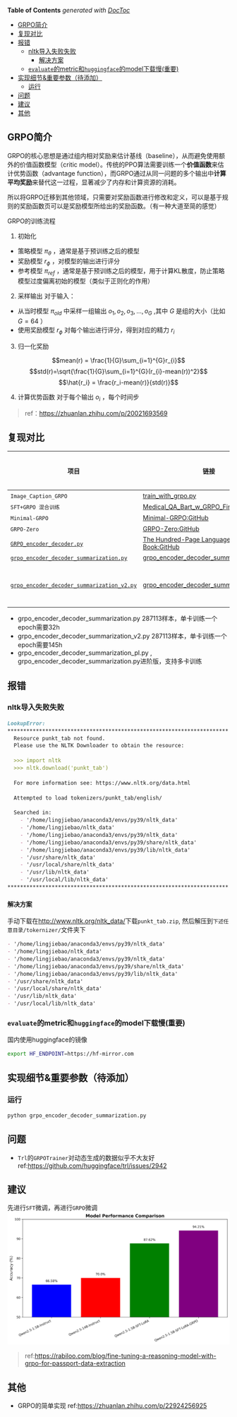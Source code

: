 <!-- START doctoc generated TOC please keep comment here to allow auto update -->
<!-- DON'T EDIT THIS SECTION, INSTEAD RE-RUN doctoc TO UPDATE -->
**Table of Contents**  *generated with [DocToc](https://github.com/thlorenz/doctoc)*

- [GRPO简介](#grpo%E7%AE%80%E4%BB%8B)
- [复现对比](#%E5%A4%8D%E7%8E%B0%E5%AF%B9%E6%AF%94)
- [报错](#%E6%8A%A5%E9%94%99)
  - [nltk导入失败失败](#nltk%E5%AF%BC%E5%85%A5%E5%A4%B1%E8%B4%A5%E5%A4%B1%E8%B4%A5)
    - [解决方案](#%E8%A7%A3%E5%86%B3%E6%96%B9%E6%A1%88)
  - [`evaluate`的metric和`huggingface`的model下载慢(重要)](#evaluate%E7%9A%84metric%E5%92%8Chuggingface%E7%9A%84model%E4%B8%8B%E8%BD%BD%E6%85%A2%E9%87%8D%E8%A6%81)
- [实现细节&重要参数（待添加）](#%E5%AE%9E%E7%8E%B0%E7%BB%86%E8%8A%82%E9%87%8D%E8%A6%81%E5%8F%82%E6%95%B0%E5%BE%85%E6%B7%BB%E5%8A%A0)
  - [运行](#%E8%BF%90%E8%A1%8C)
- [问题](#%E9%97%AE%E9%A2%98)
- [建议](#%E5%BB%BA%E8%AE%AE)
- [其他](#%E5%85%B6%E4%BB%96)

<!-- END doctoc generated TOC please keep comment here to allow auto update -->

## GRPO简介
GRPO的核心思想是通过组内相对奖励来估计基线（baseline），从而避免使用额外的价值函数模型（critic model）。传统的PPO算法需要训练一个**价值函数**来估计优势函数（advantage function），而GRPO通过从同一问题的多个输出中**计算平均奖励**来替代这一过程，显著减少了内存和计算资源的消耗。

所以将GRPO迁移到其他领域，只需要对奖励函数进行修改和定义，可以是基于规则的奖励函数页可以是奖励模型所给出的奖励函数。（有一种大道至简的感觉）

GRPO的训练流程
1. 初始化
* 策略模型 $\pi_{\theta}$ ，通常是基于预训练之后的模型
* 奖励模型 $r_{\phi}$ ，对模型的输出进行评分
* 参考模型 $\pi_{ref}$ ，通常是基于预训练之后的模型，用于计算KL散度，防止策略模型过度偏离初始的模型（类似于正则化的作用）
2.  采样输出
对于输入：
* 从当时模型 $\pi_{old}$ 中采样一组输出 ${o_1, o_2, o_3,...,o_{G}}$ ,其中 $G$ 是组的大小（比如 $G=64$ ）
* 使用奖励模型 $r_{\phi}$ 对每个输出进行评分，得到对应的精力 $r_i$
3. 归一化奖励

$$mean(r) = \frac{1}{G}\sum_{i=1}^{G}r_{i}$$
$$std(r)=\sqrt{\frac{1}{G}\sum_{i=1}^{G}(r_{i}-mean(r))^2}$$
$$\hat{r_i} = \frac{r_i-mean(r)}{std(r)}$$

4. 计算优势函数
对于每个输出 $o_i$ ，每个时间步


> ref：https://zhuanlan.zhihu.com/p/20021693569


## 复现对比
| 项目                                   | 链接                                                                                                           | 备注                                      | 推介指数 |
|--------------------------------------|--------------------------------------------------------------------------------------------------------------|-----------------------------------------|----------|
| `Image_Caption_GRPO`                 | [train_with_grpo.py](https://github.com/liangxu-one/ms-models/blob/image_caption_grpo/research/arxiv_papers/Image_Caption_GRPO/train_with_grpo.py) | 有些包不好安装, 没有实现,|     |
| `SFT+GRPO 混合训练`                  | [Medical_QA_Bart_w_GRPO_Fine-Tuning.py](https://www.kaggle.com/code/stpeteishii/medical-qa-bart-w-grpo-fine-tuning) | 没有加KL散度限制，不一定有效                         |   |
| `Minimal-GRPO`                       | [Minimal-GRPO:GitHub](https://github.com/Bharath2/Minimal-GRPO)                                                           | 出现`loss`的梯度为None的情况            |     |
| `GRPO-Zero`                          | [GRPO-Zero:GitHub](https://github.com/policy-gradient/GRPO-Zero)                                                              | 数据和模型需要手动下载                  |     |
| [`GRPO_encoder_decoder.py`](./GRPO_encoder_decoder.py) | [The Hundred-Page Language Models Book:GitHub](https://github.com/aburkov/theLMbook)                                                              | 没啥太大问题, 由[`GRPO.py`](./GRPO.py) 更改而来               | √   |
| [`grpo_encoder_decoder_summarization.py`](./grpo_encoder_decoder_summarization_v2.py) | [grpo_encoder_decoder_summarization.py](https://gist.github.com/jogonba2/9bee8bb154a292b24850f1483daa6b71) | 缺点，`old_model`拷贝了一份模型                             |  √√  |   
| [`grpo_encoder_decoder_summarization_v2.py`](./grpo_encoder_decoder_summarization_v2.py) | [grpo_encoder_decoder_summarization_v2.py](https://gist.github.com/jogonba2/9bee8bb154a292b24850f1483daa6b71) | 参照https://github.com/Bharath2/Minimal-GRPO, old_scores计算一次，current_scores计算4次，去除了`old_model` |  √√  |   

* grpo_encoder_decoder_summarization.py 287113样本，单卡训练一个epoch需要32h
* grpo_encoder_decoder_summarization_v2.py 287113样本，单卡训练一个epoch需要145h
* grpo_encoder_decoder_summarization_pl.py , grpo_encoder_decoder_summarization.py进阶版，支持多卡训练

## 报错
### nltk导入失败失败
```markdown
LookupError: 
**********************************************************************
  Resource punkt_tab not found.
  Please use the NLTK Downloader to obtain the resource:

  >>> import nltk
  >>> nltk.download('punkt_tab')
  
  For more information see: https://www.nltk.org/data.html

  Attempted to load tokenizers/punkt_tab/english/

  Searched in:
    - '/home/lingjiebao/anaconda3/envs/py39/nltk_data'
    - '/home/lingjiebao/nltk_data'
    - '/home/lingjiebao/anaconda3/envs/py39/nltk_data'
    - '/home/lingjiebao/anaconda3/envs/py39/share/nltk_data'
    - '/home/lingjiebao/anaconda3/envs/py39/lib/nltk_data'
    - '/usr/share/nltk_data'
    - '/usr/local/share/nltk_data'
    - '/usr/lib/nltk_data'
    - '/usr/local/lib/nltk_data'
**********************************************************************
```

#### 解决方案
手动下载在<a href="http://www.nltk.org/nltk_data/">http://www.nltk.org/nltk_data/</a>下载`punkt_tab.zip`, 然后解压到`下述任意目录/tokernizer/`文件夹下

```markdown
- '/home/lingjiebao/anaconda3/envs/py39/nltk_data'
- '/home/lingjiebao/nltk_data'
- '/home/lingjiebao/anaconda3/envs/py39/nltk_data'
- '/home/lingjiebao/anaconda3/envs/py39/share/nltk_data'
- '/home/lingjiebao/anaconda3/envs/py39/lib/nltk_data'
- '/usr/share/nltk_data'
- '/usr/local/share/nltk_data'
- '/usr/lib/nltk_data'
- '/usr/local/lib/nltk_data'
```

### `evaluate`的metric和`huggingface`的model下载慢(重要)
国内使用huggingface的镜像
```bash
export HF_ENDPOINT=https://hf-mirror.com
```

## 实现细节&重要参数（待添加）
### 运行
```bash
python grpo_encoder_decoder_summarization.py
```


## 问题
* `Trl`的`GRPOTrainer`对动态生成的数据似乎不大友好
ref:https://github.com/huggingface/trl/issues/2942


## 建议
先进行`SFT`微调，再进行`GRPO`微调
<img src="assets/grpo_advice.png" alert="grpo_advice"></img>
> ref:https://rabiloo.com/blog/fine-tuning-a-reasoning-model-with-grpo-for-passport-data-extraction


## 其他
* GRPO的简单实现
ref:https://zhuanlan.zhihu.com/p/22924256925
